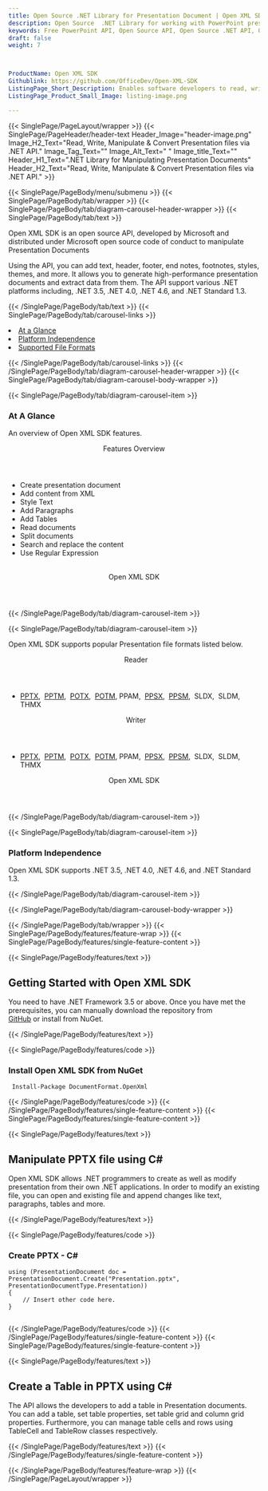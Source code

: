 ```yaml
---
title: Open Source .NET Library for Presentation Document | Open XML SDK
description: Open Source  .NET Library for working with PowerPoint presentations files. Developers can create, modify & manipulate Presentation Documents using C# API. 
keywords: Free PowerPoint API, Open Source API, Open Source .NET API, Open Source Presentation API, .NET Presentation, alternative to MS PowerPoint, .NET PPT API, .NET PPTX API, .NET PPTM, .NET PPTX,  C# Presentation API, .NET Presentation Library, C# Presentation API, Create Presentation,  Read PPTX, Modify PPT
draft: false
weight: 7



ProductName: Open XML SDK
Githublink: https://github.com/OfficeDev/Open-XML-SDK
ListingPage_Short_Description: Enables software developers to read, write & convert Presentation document using from .NET applications.
ListingPage_Product_Small_Image: listing-image.png 

---
```


{{< SinglePage/PageLayout/wrapper >}}
{{< SinglePage/PageHeader/header-text
Header_Image="header-image.png"
Image_H2_Text="Read, Write, Manipulate & Convert Presentation files via .NET API."
Image_Tag_Text=""
Image_Alt_Text=" "
Image_title_Text=""
Header_H1_Text=".NET Library for Manipulating Presentation Documents"
Header_H2_Text="Read, Write, Manipulate & Convert Presentation files via .NET API." >}}

{{< SinglePage/PageBody/menu/submenu >}}
{{< SinglePage/PageBody/tab/wrapper >}}
{{< SinglePage/PageBody/tab/diagram-carousel-header-wrapper >}}
{{< SinglePage/PageBody/tab/text >}}



<p>Open XML SDK is an open source API, developed by Microsoft and distributed under Microsoft open source code of conduct to manipulate Presentation Documents</p>
<p>Using the API, you can add text, header, footer, end notes, footnotes, styles, themes, and more. It allows you to generate high-performance presentation documents and extract data from them. The API support various .NET platforms including, .NET 3.5, .NET 4.0, .NET 4.6, and .NET Standard 1.3.</p>

{{< /SinglePage/PageBody/tab/text >}}
{{< SinglePage/PageBody/tab/carousel-links >}}

<li data-target="#diagramcarousel" data-slide-to="0"><a href="#">At a Glance</a></li>
<li data-target="#diagramcarousel" data-slide-to="2"><a href="#">Platform Independence</a></li>
<li data-target="#diagramcarousel" data-slide-to="1"><a class="activetab" href="#">Supported File Formats</a></li>


{{< /SinglePage/PageBody/tab/carousel-links >}}
{{< /SinglePage/PageBody/tab/diagram-carousel-header-wrapper >}}
{{< SinglePage/PageBody/tab/diagram-carousel-body-wrapper >}}

{{< SinglePage/PageBody/tab/diagram-carousel-item >}}
<h3>At A Glance</h3>
<p>An overview of Open XML SDK features.</p>
<div class="diagram1 d1-poi">
<div class="d1-row">
<div class="d1-col d1-left"><header>Features Overview</header>
<ul>
<li>Create presentation document</li>
<li>Add content from XML</li>
<li>Style Text</li>
<li>Add Paragraphs</li>
<li>Add Tables</li>
<li>Read documents</li>
<li>Split documents</li>
<li>Search and replace the content</li>
<li>Use Regular Expression</li>
</ul>
</div>
<!--/left-->
<div class="d1-col d1-right"> </div>
</div>
<div class="d1-logo" style="border: none;"><!--<img src='listing-image.png' alt="Compression APIs for .NET" />--><header>Open XML SDK</header><footer><small></small></footer></div>
<!--/logo--></div>
<!--/diagram1-->
{{< /SinglePage/PageBody/tab/diagram-carousel-item >}}

{{< SinglePage/PageBody/tab/diagram-carousel-item >}}
<p>Open XML SDK supports popular Presentation file formats listed below.</p>
<div class="diagram1 d2  d1-poi">
<div class="d1-row">
<div class="d1-col d1-left"><header><i class="fa fa-arrows-v "> </i> Reader</header>
<ul>
<li><a href="https://docs.fileformat.com/presentation/pptx/">PPTX</a>,  <a href="https://docs.fileformat.com/presentation/pptm/">PPTM</a>,  <a href="https://docs.fileformat.com/presentation/potx/">POTX</a>,  <a href="https://docs.fileformat.com/presentation/potm/">POTM</a>, PPAM,  <a href="https://docs.fileformat.com/presentation/ppsx/">PPSX</a>,  <a href="https://docs.fileformat.com/presentation/ppsm/">PPSM</a>,  SLDX,  SLDM, THMX</li>
</ul>
</div>
<!--/left-->
<div class="d1-col d1-right"><header><i class="fa  fa-long-arrow-down"> </i> Writer</header>
<ul>
<li><a href="https://docs.fileformat.com/presentation/pptx/">PPTX</a>,  <a href="https://docs.fileformat.com/presentation/pptm/">PPTM</a>,  <a href="https://docs.fileformat.com/presentation/potx/">POTX</a>,  <a href="https://docs.fileformat.com/presentation/potm/">POTM</a>, PPAM,  <a href="https://docs.fileformat.com/presentation/ppsx/">PPSX</a>,  <a href="https://docs.fileformat.com/presentation/ppsm/">PPSM</a>,  SLDX,  SLDM, THMX</li>
</ul>
</div>
<!--/right--></div>
<!--/row-->
<div class="d1-logo" style="border: none;"><!--<img src='listing-image.png' alt="Compression APIs for .NET" />--><header>Open XML SDK</header><footer><small></small></footer></div>
<!--/logo--></div>
<!--/diagram2-->
{{< /SinglePage/PageBody/tab/diagram-carousel-item >}}

{{< SinglePage/PageBody/tab/diagram-carousel-item >}}
<h3>Platform Independence</h3>
<p>Open XML SDK supports .NET 3.5, .NET 4.0, .NET 4.6, and .NET Standard 1.3.</p>
{{< /SinglePage/PageBody/tab/diagram-carousel-item >}}

{{< /SinglePage/PageBody/tab/diagram-carousel-body-wrapper >}}

{{< /SinglePage/PageBody/tab/wrapper >}}
{{< SinglePage/PageBody/features/feature-wrap >}}
{{< SinglePage/PageBody/features/single-feature-content >}}

{{< SinglePage/PageBody/features/text >}}
<h2 class="h2title">Getting Started with Open XML SDK</h2>
<p>You need to have .NET Framework 3.5 or above. Once you have met the prerequisites, you can manually download the repository from <a href="https://github.com/OfficeDev/Open-XML-SDK">GitHub</a> or install from NuGet.</p>
{{< /SinglePage/PageBody/features/text >}}

{{< SinglePage/PageBody/features/code >}}
<h3>Install Open XML SDK from NuGet</h3>
<pre><code class="html"> Install-Package DocumentFormat.OpenXml</code></pre>


{{< /SinglePage/PageBody/features/code >}}
{{< /SinglePage/PageBody/features/single-feature-content >}}
{{< SinglePage/PageBody/features/single-feature-content >}}

{{< SinglePage/PageBody/features/text >}}
<h2 class="h2title">Manipulate PPTX file using C#</h2>
<p>Open XML SDK allows .NET programmers to create as well as modify presentation from their own .NET applications. In order to modify an existing file, you can open and existing file and append changes like text, paragraphs, tables and more.</p>
{{< /SinglePage/PageBody/features/text >}}

{{< SinglePage/PageBody/features/code >}}
<h3>Create PPTX - C#</h3>
<pre><code class="c#">using (PresentationDocument doc = PresentationDocument.Create("Presentation.pptx", PresentationDocumentType.Presentation))
{
    // Insert other code here.
}
                        </code></pre>


{{< /SinglePage/PageBody/features/code >}}
{{< /SinglePage/PageBody/features/single-feature-content >}}
{{< SinglePage/PageBody/features/single-feature-content >}}

{{< SinglePage/PageBody/features/text >}}
<h2 class="h2title">Create a Table in PPTX using C#</h2>
<p>The API allows the developers to add a table in Presentation documents. You can add a table, set table properties, set table grid and column grid properties. Furthermore, you can manage table cells and rows using TableCell and TableRow classes respectively.</p>

{{< /SinglePage/PageBody/features/text >}}
{{< /SinglePage/PageBody/features/single-feature-content >}}

{{< /SinglePage/PageBody/features/feature-wrap >}}
{{< /SinglePage/PageLayout/wrapper >}}